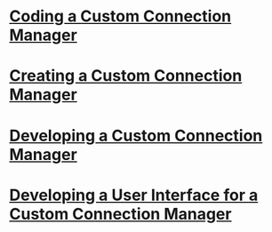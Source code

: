 # [Coding a Custom Connection Manager](coding-a-custom-connection-manager.md)
# [Creating a Custom Connection Manager](creating-a-custom-connection-manager.md)
# [Developing a Custom Connection Manager](developing-a-custom-connection-manager.md)
# [Developing a User Interface for a Custom Connection Manager](developing-a-user-interface-for-a-custom-connection-manager.md)
